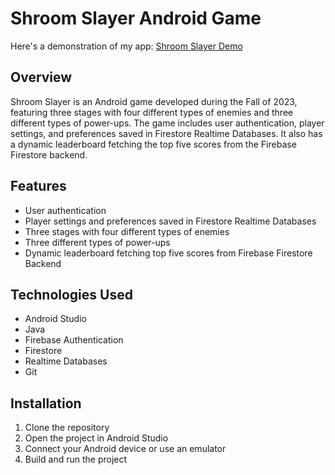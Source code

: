 # Shroom Slayer Android Game
Here's a demonstration of my app: [Shroom Slayer Demo]([https://youtu.be/beTGkTD0YVs](https://www.youtube.com/watch?v=vT5giEAs76I&feature=youtu.be))

## Overview
Shroom Slayer is an Android game developed during the Fall of 2023, featuring three stages with four different types of enemies and three different types of power-ups. The game includes user authentication, player settings, and preferences saved in Firestore Realtime Databases. It also has a dynamic leaderboard fetching the top five scores from the Firebase Firestore backend.

## Features
- User authentication
- Player settings and preferences saved in Firestore Realtime Databases
- Three stages with four different types of enemies
- Three different types of power-ups
- Dynamic leaderboard fetching top five scores from Firebase Firestore Backend

## Technologies Used
- Android Studio
- Java
- Firebase Authentication
- Firestore
- Realtime Databases
- Git



## Installation
1. Clone the repository
2. Open the project in Android Studio
3. Connect your Android device or use an emulator
4. Build and run the project


